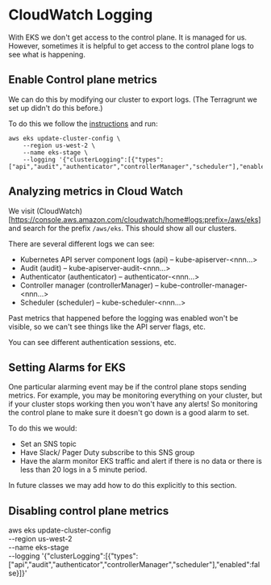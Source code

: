 # CloudWatch Logging

With EKS we don't get access to the control plane.  It is managed for us.  However, sometimes it is helpful to get access to the control plane logs to see what is happening.  

## Enable Control plane metrics

We can do this by modifying our cluster to export logs.  (The Terragrunt we set up didn't do this before.)

To do this we follow the [instructions](https://docs.aws.amazon.com/eks/latest/userguide/control-plane-logs.html) and run: 

```
aws eks update-cluster-config \
    --region us-west-2 \
    --name eks-stage \
    --logging '{"clusterLogging":[{"types":["api","audit","authenticator","controllerManager","scheduler"],"enabled":true}]}'
```

## Analyzing metrics in Cloud Watch


We visit (CloudWatch)[https://console.aws.amazon.com/cloudwatch/home#logs:prefix=/aws/eks] and search for the prefix `/aws/eks`.  This should show all our clusters. 


There are several different logs we can see: 



* Kubernetes API server component logs (api) – kube-apiserver-<nnn...>
* Audit (audit) – kube-apiserver-audit-<nnn...>
* Authenticator (authenticator) – authenticator-<nnn...>
* Controller manager (controllerManager) – kube-controller-manager-<nnn...>
* Scheduler (scheduler) – kube-scheduler-<nnn...>

Past metrics that happened before the logging was enabled won't be visible, so we can't see things like the API server flags, etc. 

You can see different authentication sessions, etc. 

## Setting Alarms for EKS

One particular alarming event may be if the control plane stops sending metrics.  For example, you may be monitoring everything on your cluster, but if your cluster stops working then you won't have any alerts!  So monitoring the control plane to make sure it doesn't go down is a good alarm to set. 

To do this we would: 

* Set an SNS topic
* Have Slack/ Pager Duty subscribe to this SNS group
* Have the alarm monitor EKS traffic and alert if there is no data or there is less than 20 logs in a 5 minute period. 

In future classes we may add how to do this explicitly to this section. 

## Disabling control plane metrics

aws eks update-cluster-config \
    --region us-west-2 \
    --name eks-stage \
    --logging '{"clusterLogging":[{"types":["api","audit","authenticator","controllerManager","scheduler"],"enabled":false}]}'
